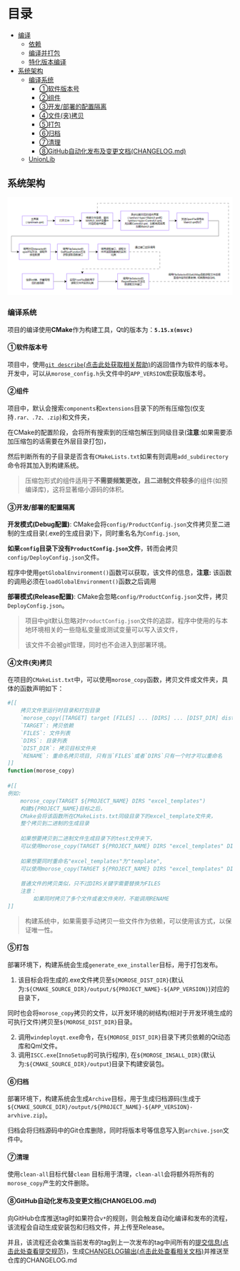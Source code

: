 # 目录

* [编译](./docs/Build.md)
  * [依赖](./docs/Build.md#依赖)
  * [编译并打包](./docs/Build.md#编译并打包)
  * [特化版本编译](./docs/Build.md#特化版本编译)
* [系统架构](#系统架构)
  * [编译系统](#编译系统)
    * [①软件版本号](#Version)
    * [②组件](#Components)
    * [③开发/部署的配置隔离](#DevelopAndDeploy)
    * [④文件(夹)拷贝](#FileCopy)
    * [⑤打包](#Package)
    * [⑥归档](#Archive)
    * [⑦清理](#Cleanup)
    * [⑧GitHub自动化发布及变更文档(CHANGELOG.md)](#AutoReleaseAndChangeLog)
  * [UnionLib](./components/union/README.md)

## 系统架构

![image-20240626140052901](./assets/image-20240626140052901.png)

### 编译系统

项目的编译使用**CMake**作为构建工具，Qt的版本为：**`5.15.x(msvc)`**
<a id="Version"></a>
#### ①软件版本号

项目中，使用[`git describe`(点击此处获取相关帮助)](https://git.js.cn/docs/git-describe)的返回值作为软件的版本号。开发中，可以从`morose_config.h`头文件中的`APP_VERSION`宏获取版本号。
<a id="Components"></a>
#### ②组件

项目中，默认会搜索`components`和`extensions`目录下的所有压缩包(仅支持`.rar、.7z、.zip`)和文件夹，

在CMake的配置阶段，会将所有搜索到的压缩包解压到同级目录(**注意**:如果需要添加压缩包的话需要在外层目录打包)，

然后判断所有的子目录是否含有`CMakeLists.txt`如果有则调用`add_subdirectory`命令将其加入到构建系统。

> 压缩包形式的组件适用于**不需要频繁更改，且二进制文件较多**的组件(如预编译库)，这将显著缩小源码的体积。
<a id="DevelopAndDeploy"></a>
#### ③开发/部署的配置隔离

**开发模式(Debug配置)**: CMake会将`config/ProductConfig.json`文件拷贝至二进制的生成目录(.exe的生成目录)下，同时重名名为`Config.json`,

**如果`config`目录下没有`ProductConfig.json`文件**，转而会拷贝`config/DeployConfig.json`文件。

程序中使用`getGlobalEnvironment()`函数可以获取，该文件的信息，**注意:** 该函数的调用必须在`loadGlobalEnvironment()`函数之后调用

**部署模式(Release配置)**: CMake会忽略`config/ProductConfig.json`文件，拷贝`DeployConfig.json`。

> 项目中git默认忽略对`ProductConfig.json`文件的追踪，程序中使用的与本地环境相关的一些隐私变量或测试变量可以写入该文件，
>
> 该文件不会被git管理，同时也不会进入到部署环境。
<a id="FileCopy"></a>
#### ④文件(夹)拷贝

在项目的`CMakeList.txt`中，可以使用`morose_copy`函数，拷贝文件或文件夹，具体的函数声明如下：

```cmake
#[[
    拷贝文件至运行时目录和打包目录
    `morose_copy([TARGET] target [FILES] ... [DIRS] ... [DIST_DIR] dist_directory [RENAME] rename)`
    `TARGET`: 拷贝依赖
    `FILES`: 文件列表
    `DIRS`: 目录列表
    `DIST_DIR`: 拷贝目标文件夹
    `RENAME`: 重命名拷贝项目, 只有当`FILES`或者`DIRS`只有一个时才可以重命名
]]
function(morose_copy)

#[[
例如:
    morose_copy(TARGET ${PROJECT_NAME} DIRS "excel_templates")
    构建${PROJECT_NAME}目标之后，
    CMake会将该函数所在CMakeLists.txt同级目录下的excel_template文件夹，
    整个拷贝到二进制的生成目录
	
    如果想要拷贝到二进制文件生成目录下的test文件夹下，
    可以使用morose_copy(TARGET ${PROJECT_NAME} DIRS "excel_templates" DIST_DIR "test")
	
    如果想要同时重命名"excel_templates"为"template",
    可以使用morose_copy(TARGET ${PROJECT_NAME} DIRS "excel_templates" DIST_DIR "test" RENAME "template")
	
    普通文件的拷贝类似，只不过DIRS关键字需要替换为FILES
    注意：
        如果同时拷贝了多个文件或者文件夹时，不能调用RENAME
]] 
```

> 构建系统中，如果需要手动拷贝一些文件作为依赖，可以使用该方式，以保证唯一性。
<a id="Package"></a>
#### ⑤打包

部署环境下，构建系统会生成`generate_exe_installer`目标，用于打包发布。

1. 该目标会将生成的.exe文件拷贝至`${MOROSE_DIST_DIR}`(默认为:`${CMAKE_SOURCE_DIR}/output/${PROJECT_NAME}-${APP_VERSION}`)对应的目录下，

​	同时也会将`morose_copy`拷贝的文件，以开发环境的树结构(相对于开发环境生成的可执行文件)拷贝至`${MOROSE_DIST_DIR}`目录。

2. 调用`windeployqt.exe`命令，在`${MOROSE_DIST_DIR}`目录下拷贝依赖的Qt动态库和Qml文件。
3. 调用`ISCC.exe`(`InnoSetup`的可执行程序), 在`${MOROSE_INSALL_DIR}`(默认为:`${CMAKE_SOURCE_DIR}/output`)目录下构建安装包。
<a id="Archive"></a>
#### ⑥归档

部署环境下，构建系统会生成`Archive`目标，用于生成归档源码(生成于`${CMAKE_SOURCE_DIR}/output/${PROJECT_NAME}-${APP_VERSION}-arvhive.zip`)。

归档会将归档源码中的Git仓库删除，同时将版本号等信息写入到`archive.json`文件中。
<a id="Cleanup"></a>
#### ⑦清理

使用`clean-all`目标代替`clean` 目标用于清理，`clean-all`会将额外将所有的`morose_copy`产生的文件删除。

<a id="AutoReleaseAndChangeLog"></a>
#### ⑧GitHub自动化发布及变更文档(CHANGELOG.md)

向GitHub仓库推送tag时如果符合`v*`的规则，则会触发自动化编译和发布的流程，该流程会自动生成安装包和归档文件，并上传至Release。

并且，该流程还会收集当前发布的tag到上一次发布的tag中间所有的[提交信息(点击此处查看提交规范)](https://juejin.cn/post/6844903793033756680)，生成[CHANGELOG输出(点击此处查看相关文档)](https://github.com/mengyou1024/action-changelog?tab=readme-ov-file#example-config-file)并推送至仓库的CHANGELOG.md
